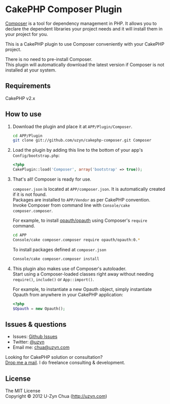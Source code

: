 CakePHP Composer Plugin
=======================

[Composer](http://getcomposer.org/) is a tool for dependency management in PHP. It allows you to declare the dependent libraries your project needs and it will install them in your project for you.

This is a CakePHP plugin to use Composer conveniently with your CakePHP project.

There is no need to pre-install Composer.  
This plugin will automatically download the latest version if Composer is not installed at your system.

Requirements
---------
CakePHP v2.x

How to use
----------
1. Download the plugin and place it at `APP/Plugin/Composer`.

   ```bash
   cd APP/Plugin
   git clone git://github.com/uzyn/cakephp-composer.git Composer
   ```

2. Load the plugin by adding this line to the bottom of your app's `Config/bootstrap.php`:

   ```php
   <?php
   CakePlugin::load('Composer', array('bootstrap' => true));
   ```

3. That's all! Composer is ready for use.

   `composer.json` is located at `APP/composer.json`. It is automatically created if it is not found.  
   Packages are installed to `APP/Vendor` as per CakePHP convention.  
   Invoke Composer from command line with `Console/cake composer.composer`.

   For example, to install [opauth/opauth](http://packagist.org/packages/opauth/opauth) using Composer's `require` command.
   ```bash
   cd APP
   Console/cake composer.composer require opauth/opauth:0.*
   ```

   To install packages defined at `composer.json`
   ```bash
   Console/cake composer.composer install
   ```

4. This plugin also makes use of Composer's autoloader.  
   Start using a Composer-loaded classes right away without needing `require()`, `include()` or `App::import()`.

   For example, to instantiate a new Opauth object, simply instantiate Opauth from anywhere in your CakePHP application:

   ```php
   <?php
   $Opauth = new Opauth();
   ```
   

Issues & questions
-------------------
- Issues: [Github Issues](https://github.com/uzyn/cakephp-composer/issues)  
- Twitter: [@uzyn](http://twitter.com/uzyn)  
- Email me: chua@uzyn.com  

Looking for CakePHP solution or consultation?  
<a href="mailto:chua@uzyn.com">Drop me a mail</a>. I do freelance consulting & development.

License
---------
The MIT License  
Copyright © 2012 U-Zyn Chua (http://uzyn.com)